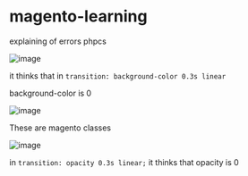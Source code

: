 # magento-learning

explaining of errors phpcs

![image](https://user-images.githubusercontent.com/126476500/225376059-415ac990-051d-425d-aa27-161d87a0e4de.png)

it thinks that in 
```transition: background-color 0.3s linear```

background-color is 0

![image](https://user-images.githubusercontent.com/126476500/225376549-8a9772b9-f787-4e8a-bc17-aaf3bb40157b.png)

These are magento classes

![image](https://user-images.githubusercontent.com/126476500/225377099-c740a529-e643-4818-9a3f-4a78516c858a.png)
  
in ```transition: opacity 0.3s linear;```
it thinks that opacity is 0
